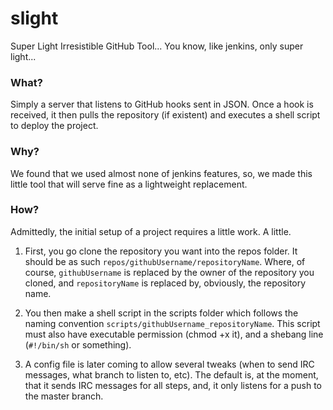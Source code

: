 slight
======

Super Light Irresistible GitHub Tool... You know, like jenkins, only super light...

### What? ###

Simply a server that listens to GitHub hooks sent in JSON. Once a hook is received, 
it then pulls the repository (if existent) and executes a shell script to deploy the project.

### Why? ###

We found that we used almost none of jenkins features, so, we made this little tool that 
will serve fine as a lightweight replacement.

### How? ###

Admittedly, the initial setup of a project requires a little work. A little.

1) First, you go clone the repository you want into the repos folder. It should be as such `repos/githubUsername/repositoryName`. Where, of course, `githubUsername` is replaced by the owner of the repository you cloned, and `repositoryName` is replaced by, obviously, the repository name.

2) You then make a shell script in the scripts folder which follows the naming convention `scripts/githubUsername_repositoryName`. This script must also have executable permission (chmod +x it), and a shebang line (`#!/bin/sh` or something).

3) A config file is later coming to allow several tweaks (when to send IRC messages, what branch to listen to, etc). The default is, at the moment, that it sends IRC messages for all steps, and, it only listens for a push to the master branch.

